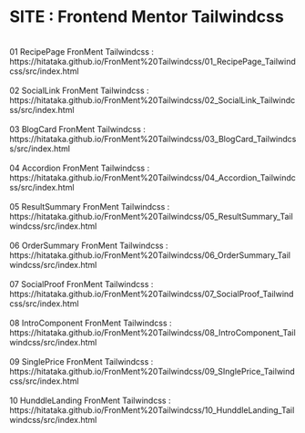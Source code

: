 # SITE : Frontend Mentor Tailwindcss
<br/>
01 RecipePage FronMent Tailwindcss :<br/>
https://hitataka.github.io/FronMent%20Tailwindcss/01_RecipePage_Tailwindcss/src/index.html<br/>
<br/>
02 SocialLink FronMent Tailwindcss :<br/>
https://hitataka.github.io/FronMent%20Tailwindcss/02_SocialLink_Tailwindcss/src/index.html<br/>
<br/>
03 BlogCard FronMent Tailwindcss :<br/>
https://hitataka.github.io/FronMent%20Tailwindcss/03_BlogCard_Tailwindcss/src/index.html<br/>
<br/>
04 Accordion FronMent Tailwindcss :<br/>
https://hitataka.github.io/FronMent%20Tailwindcss/04_Accordion_Tailwindcss/src/index.html<br/>
<br/>
05 ResultSummary FronMent Tailwindcss :<br/>
https://hitataka.github.io/FronMent%20Tailwindcss/05_ResultSummary_Tailwindcss/src/index.html<br/>
<br/>
06 OrderSummary FronMent Tailwindcss :<br/>
https://hitataka.github.io/FronMent%20Tailwindcss/06_OrderSummary_Tailwindcss/src/index.html<br/>
<br/>
07 SocialProof FronMent Tailwindcss :<br/>
https://hitataka.github.io/FronMent%20Tailwindcss/07_SocialProof_Tailwindcss/src/index.html<br/>
<br/>
08 IntroComponent FronMent Tailwindcss :<br/>
https://hitataka.github.io/FronMent%20Tailwindcss/08_IntroComponent_Tailwindcss/src/index.html<br/>
<br/>
09 SinglePrice FronMent Tailwindcss :<br/>
https://hitataka.github.io/FronMent%20Tailwindcss/09_SInglePrice_Tailwindcss/src/index.html<br/>
<br/>
10 HunddleLanding FronMent Tailwindcss :<br/>
https://hitataka.github.io/FronMent%20Tailwindcss/10_HunddleLanding_Tailwindcss/src/index.html<br/>
